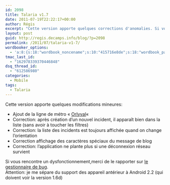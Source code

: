 ```yaml
---
id: 2098
title: Talaria v1.7
date: 2011-07-19T22:22:17+00:00
author: Régis
excerpt: "Cette version apporte quelques corrections d'anomalies. Si vous rencontre un dysfonctionnement,merci de le rapporter sur le gestionnaire de bug"
layout: post
guid: http://regis.decamps.info/blog/?p=2098
permalink: /2011/07/talaria-v1-7/
wordbooker_options:
  - 'a:8:{s:18:"wordbook_noncename";s:10:"415716e8de";s:18:"wordbook_page_post";s:4:"-100";s:18:"wordbook_orandpage";s:1:"2";s:23:"wordbook_default_author";s:1:"1";s:23:"wordbook_extract_length";s:3:"256";s:19:"wordbook_actionlink";s:3:"300";s:18:"wordbook_attribute";s:0:"";s:29:"wordbooker_status_update_text";s:33:"New blog post :  %title% - %link%";}'
tmac_last_id:
  - "162978339370446848"
dsq_thread_id:
  - "612586980"
categories:
  - Mobile
tags:
  - Talaria
---
```

Cette version apporte quelques modifications mineures:

  * Ajout de la ligne de métro « [Orlyval](http://fr.wikipedia.org/wiki/Orlyval)« 
  * Correction: après création d’un nouvel incident, il apparaît bien dans la liste (sans avoir à toucher les filtres)
  * Correction: la liste des incidents est toujours affichée quand on change l’orientation
  * Correction affichage des caractères spéciaux du message de blog
  * Correction: l’application ne plante plus si une déconnexion réseau survient

<div>
  Si vous rencontre un dysfonctionnement,merci de le rapporter sur <a title="bitbucket" href="https://bitbucket.org/regis/talaria/issues?">le gestionnaire de bug</a>.
</div>

<div>
  Attention: je me sépare du support des appareil antérieur à Android 2.2 (qui doivent voir la version 1.6d)
</div>
